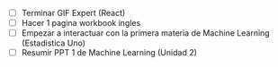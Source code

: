 - [ ] Terminar GIF Expert (React)
- [ ] Hacer 1 pagina workbook ingles
- [ ] Empezar a interactuar con la primera materia de Machine Learning (Estadistica Uno)
- [ ] Resumir PPT 1 de Machine Learning (Unidad 2)
